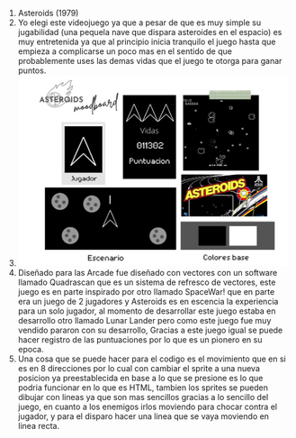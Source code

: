1. Asteroids (1979)
2. Yo elegi este videojuego ya que a pesar de que es muy simple su jugabilidad (una pequela nave que dispara asteroides en el espacio) es muy entretenida ya que al principio inicia tranquilo el juego hasta que empieza a complicarse un poco mas en el sentido de que probablemente uses las demas vidas que el juego te otorga para ganar puntos.
3. ![MoodboardAsteroids](/Imagenes/Documento%20A4%20Moodboard%20Panel%20de%20Inspiración%20Marca%20de%20Cosmética%20Estilo%20Minimalista%20en%20Verde.png)
4. Diseñado para las Arcade fue diseñado con vectores con un software llamado Quadrascan que es un sistema de refresco de vectores, este juego es en parte inspirado por otro llamado SpaceWar! que en parte era un juego de 2 jugadores y Asteroids es en escencia la experiencia para un solo jugador, al momento de desarrollar este juego estaba en desarrollo otro llamado Lunar Lander pero como este juego fue muy vendido pararon con su desarrollo, Gracias a este juego igual se puede hacer registro de las puntuaciones por lo que es un pionero en su epoca.
5. Una cosa que se puede hacer para el codigo es el movimiento que en si es en 8 direcciones por lo cual con cambiar el sprite a una nueva posicion ya preestablecida en base a lo que se presione es lo que podria funcionar en lo que es HTML, tambien los sprites se pueden dibujar con lineas ya que son mas sencillos gracias a lo sencillo del juego, en cuanto a los enemigos irlos moviendo para chocar contra el jugador, y para el disparo hacer una linea que se vaya moviendo en linea recta.  